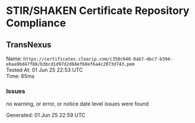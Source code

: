 # STIR/SHAKEN Certificate Repository Compliance

## TransNexus

Name: `https://certificates.clearip.com/c358c640-0ab7-4bc7-b394-ebaa9bd47f88/b3bcd1d97d2d68ef60ef6a4c2073d743.pem`\
Tested At: 01 Jun 25 22:53 UTC\
Time: 65ms

### Issues

no warning, or error, or notice date level issues were found

Generated: 01 Jun 25 22:59 UTC